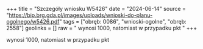 +++
title = "Szczegóły wniosku W5426"
date = "2024-06-14"
source = "https://bip.brg.gda.pl/images/uploads/wnioski-do-planu-ogolnego/w5426.pdf"
tags = ["obręb: 0086", "wnioski-ogolne", "obręb: 2558"]
geolinks = []
raw = " wynosi 1000, natomiast w przypadku pkt "
+++

 wynosi 1000, natomiast w przypadku pkt 


